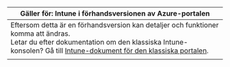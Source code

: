 |Gäller för: Intune i förhandsversionen av Azure-portalen |
|--|
|Eftersom detta är en förhandsversion kan detaljer och funktioner komma att ändras.<br>Letar du efter dokumentation om den klassiska Intune-konsolen? Gå till [Intune-dokument för den klassiska portalen](https://docs.microsoft.com/intune/understand-explore/introduction-to-microsoft-intune).|
| |
